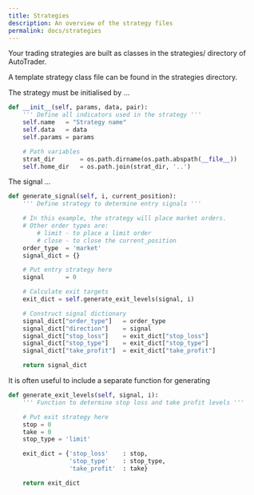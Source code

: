 ```yaml
---
title: Strategies
description: An overview of the strategy files
permalink: docs/strategies
---
```


Your trading strategies are built as classes in the strategies/ directory of AutoTrader.

A template strategy class file can be found in the strategies directory.



The strategy must be initialised by ...

```python
def __init__(self, params, data, pair):
    ''' Define all indicators used in the strategy '''
    self.name   = "Strategy name"
    self.data   = data
    self.params = params

    # Path variables
    strat_dir       = os.path.dirname(os.path.abspath(__file__))
    self.home_dir   = os.path.join(strat_dir, '..')
```



The signal ...
```python
def generate_signal(self, i, current_position):
    ''' Define strategy to determine entry signals '''

    # In this example, the strategy will place market orders.
    # Other order types are:
        # limit - to place a limit order
        # close - to close the current_position
    order_type  = 'market'
    signal_dict = {}

    # Put entry strategy here
    signal      = 0

    # Calculate exit targets
    exit_dict = self.generate_exit_levels(signal, i)

    # Construct signal dictionary
    signal_dict["order_type"]   = order_type
    signal_dict["direction"]    = signal
    signal_dict["stop_loss"]    = exit_dict["stop_loss"]
    signal_dict["stop_type"]    = exit_dict["stop_type"]
    signal_dict["take_profit"]  = exit_dict["take_profit"]

    return signal_dict
```


It is often useful to include a separate function for generating 

```python
def generate_exit_levels(self, signal, i):
    ''' Function to determine stop loss and take profit levels '''

    # Put exit strategy here
    stop = 0
    take = 0
    stop_type = 'limit'

    exit_dict = {'stop_loss'    : stop, 
                 'stop_type'    : stop_type,
                 'take_profit'  : take}

    return exit_dict
```



